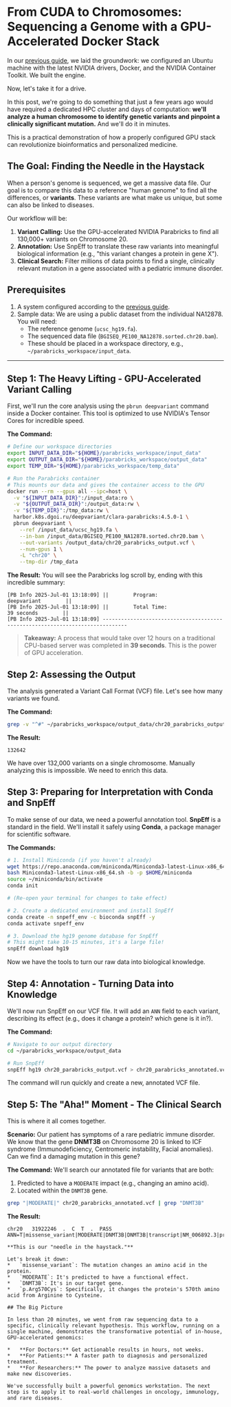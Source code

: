 # From CUDA to Chromosomes: Sequencing a Genome with a GPU-Accelerated Docker Stack

In our [previous guide](https://github.com/data-tomic/cuda-ubuntu-setup-guide), we laid the groundwork: we configured an Ubuntu machine with the latest NVIDIA drivers, Docker, and the NVIDIA Container Toolkit. We built the engine.

Now, let's take it for a drive.

In this post, we're going to do something that just a few years ago would have required a dedicated HPC cluster and days of computation: **we'll analyze a human chromosome to identify genetic variants and pinpoint a clinically significant mutation.** And we'll do it in minutes.

This is a practical demonstration of how a properly configured GPU stack can revolutionize bioinformatics and personalized medicine.

## The Goal: Finding the Needle in the Haystack

When a person's genome is sequenced, we get a massive data file. Our goal is to compare this data to a reference "human genome" to find all the differences, or **variants**. These variants are what make us unique, but some can also be linked to diseases.

Our workflow will be:
1.  **Variant Calling:** Use the GPU-accelerated NVIDIA Parabricks to find all 130,000+ variants on Chromosome 20.
2.  **Annotation:** Use SnpEff to translate these raw variants into meaningful biological information (e.g., "this variant changes a protein in gene X").
3.  **Clinical Search:** Filter millions of data points to find a single, clinically relevant mutation in a gene associated with a pediatric immune disorder.

## Prerequisites

1.  A system configured according to the [previous guide](https://github.com/data-tomic/cuda-ubuntu-setup-guide).
2.  Sample data: We are using a public dataset from the individual NA12878. You will need:
    *   The reference genome (`ucsc_hg19.fa`).
    *   The sequenced data file (`BGISEQ_PE100_NA12878.sorted.chr20.bam`).
    *   These should be placed in a workspace directory, e.g., `~/parabricks_workspace/input_data`.

---

## Step 1: The Heavy Lifting - GPU-Accelerated Variant Calling

First, we'll run the core analysis using the `pbrun deepvariant` command inside a Docker container. This tool is optimized to use NVIDIA's Tensor Cores for incredible speed.

**The Command:**
```bash
# Define our workspace directories
export INPUT_DATA_DIR="${HOME}/parabricks_workspace/input_data"
export OUTPUT_DATA_DIR="${HOME}/parabricks_workspace/output_data"
export TEMP_DIR="${HOME}/parabricks_workspace/temp_data"

# Run the Parabricks container
# This mounts our data and gives the container access to the GPU
docker run --rm --gpus all --ipc=host \
  -v "${INPUT_DATA_DIR}":/input_data:ro \
  -v "${OUTPUT_DATA_DIR}":/output_data:rw \
  -v "${TEMP_DIR}":/tmp_data:rw \
  harbor.k8s.dgoi.ru/deepvariant/clara-parabricks:4.5.0-1 \
  pbrun deepvariant \
    --ref /input_data/ucsc_hg19.fa \
    --in-bam /input_data/BGISEQ_PE100_NA12878.sorted.chr20.bam \
    --out-variants /output_data/chr20_parabricks_output.vcf \
    --num-gpus 1 \
    -L "chr20" \
    --tmp-dir /tmp_data
```

**The Result:**
You will see the Parabricks log scroll by, ending with this incredible summary:
```[PB Info 2025-Jul-01 13:18:09] ------------------------------------------------------------------------------
[PB Info 2025-Jul-01 13:18:09] ||        Program:                                       deepvariant        ||
[PB Info 2025-Jul-01 13:18:09] ||        Total Time:                                     39 seconds        ||
[PB Info 2025-Jul-01 13:18:09] ------------------------------------------------------------------------------
```

> **Takeaway:** A process that would take over 12 hours on a traditional CPU-based server was completed in **39 seconds**. This is the power of GPU acceleration.

## Step 2: Assessing the Output

The analysis generated a Variant Call Format (VCF) file. Let's see how many variants we found.

**The Command:**
```bash
grep -v "^#" ~/parabricks_workspace/output_data/chr20_parabricks_output.vcf | wc -l
```

**The Result:**
```
132642
```
We have over 132,000 variants on a single chromosome. Manually analyzing this is impossible. We need to enrich this data.

## Step 3: Preparing for Interpretation with Conda and SnpEff

To make sense of our data, we need a powerful annotation tool. **SnpEff** is a standard in the field. We'll install it safely using **Conda**, a package manager for scientific software.

**The Commands:**
```bash
# 1. Install Miniconda (if you haven't already)
wget https://repo.anaconda.com/miniconda/Miniconda3-latest-Linux-x86_64.sh
bash Miniconda3-latest-Linux-x86_64.sh -b -p $HOME/miniconda
source ~/miniconda/bin/activate
conda init

# (Re-open your terminal for changes to take effect)

# 2. Create a dedicated environment and install SnpEff
conda create -n snpeff_env -c bioconda snpEff -y
conda activate snpeff_env

# 3. Download the hg19 genome database for SnpEff
# This might take 10-15 minutes, it's a large file!
snpEff download hg19
```
Now we have the tools to turn our raw data into biological knowledge.

## Step 4: Annotation - Turning Data into Knowledge

We'll now run SnpEff on our VCF file. It will add an `ANN` field to each variant, describing its effect (e.g., does it change a protein? which gene is it in?).

**The Command:**
```bash
# Navigate to our output directory
cd ~/parabricks_workspace/output_data

# Run SnpEff
snpEff hg19 chr20_parabricks_output.vcf > chr20_parabricks_annotated.vcf
```
The command will run quickly and create a new, annotated VCF file.

## Step 5: The "Aha!" Moment - The Clinical Search

This is where it all comes together.

**Scenario:** Our patient has symptoms of a rare pediatric immune disorder. We know that the gene **DNMT3B** on Chromosome 20 is linked to ICF syndrome (Immunodeficiency, Centromeric instability, Facial anomalies). Can we find a damaging mutation in this gene?

**The Command:**
We'll search our annotated file for variants that are both:
1.  Predicted to have a `MODERATE` impact (e.g., changing an amino acid).
2.  Located within the `DNMT3B` gene.

```bash
grep "|MODERATE|" chr20_parabricks_annotated.vcf | grep "DNMT3B"
```

**The Result:**
```
chr20   31922246  .  C  T  .  PASS  ANN=T|missense_variant|MODERATE|DNMT3B|DNMT3B|transcript|NM_006892.3|protein_coding|4/22|c.1708C>T|p.Arg570Cys|...```

**This is our "needle in the haystack."**

Let's break it down:
*   `missense_variant`: The mutation changes an amino acid in the protein.
*   `MODERATE`: It's predicted to have a functional effect.
*   `DNMT3B`: It's in our target gene.
*   `p.Arg570Cys`: Specifically, it changes the protein's 570th amino acid from Arginine to Cysteine.

## The Big Picture

In less than 20 minutes, we went from raw sequencing data to a specific, clinically relevant hypothesis. This workflow, running on a single machine, demonstrates the transformative potential of in-house, GPU-accelerated genomics:

*   **For Doctors:** Get actionable results in hours, not weeks.
*   **For Patients:** A faster path to diagnosis and personalized treatment.
*   **For Researchers:** The power to analyze massive datasets and make new discoveries.

We've successfully built a powerful genomics workstation. The next step is to apply it to real-world challenges in oncology, immunology, and rare diseases.
